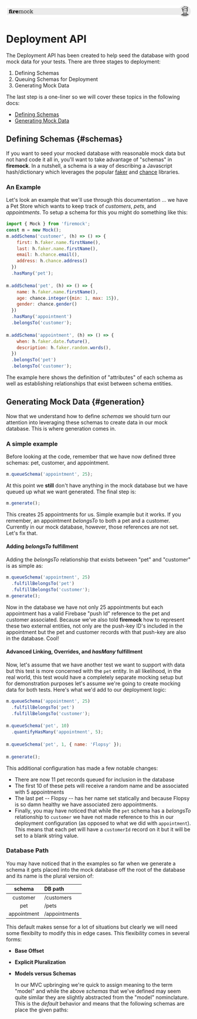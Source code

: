 ![header](images/firemock-header.jpg)

# Deployment API

The Deployment API has been created to help seed the database with good mock data for your tests. There are three stages to deployment:

1. Defining Schemas
2. Queuing Schemas for Deployment
3. Generating Mock Data

The last step is a one-liner so we will cover these topics in the following docs:

- [Defining Schemas](#schemas)
- [Generating Mock Data](#generation)

## Defining Schemas {#schemas}

If you want to seed your mocked database with reasonable mock data but not hand code it all in, you'll want to take advantage of "schemas" in **firemock**. In a nutshell, a schema is a way of describing a Javascript hash/dictionary which leverages the popular [faker](https://github.com/marak/Faker.js/) and [chance](http://chancejs.com/) libraries.

### An Example

Let's look an example that we'll use through this documentation ... we have a Pet Store which wants to keep track of _customers_, _pets_, and _appointments_. To setup a schema for this you might do something like this:

```js
import { Mock } from 'firemock';
const m = new Mock();
m.addSchema('customer', (h) => () => {
    first: h.faker.name.firstName(),
    last: h.faker.name.firstName(),
    email: h.chance.email(),
    address: h.chance.address()
  })
  .hasMany('pet');

m.addSchema('pet', (h) => () => {
    name: h.faker.name.firstName(),
    age: chance.integer({min: 1, max: 15}),
    gender: chance.gender()
  })
  .hasMany('appointment')
  .belongsTo('customer');

m.addSchema('appointment', (h) => () => {
    when: h.faker.date.future(),
    description: h.faker.random.words(),
  })
  .belongsTo('pet')
  .belongsTo('customer');
```

The example here shows the definition of "attributes" of each schema as well as establishing relationships that exist between schema entities.

## Generating Mock Data {#generation}

Now that we understand how to define _schemas_ we should turn our attention into leveraging these schemas to create data in our mock database. This is where generation comes in.

### A simple example

Before looking at the code, remember that we have now defined three schemas: pet, customer, and appointment.

```js
m.queueSchema('appointment', 25);
```

At this point we **still** don't have anything in the mock database but we have queued up what we want generated. The final step is:

```js
m.generate();
```

This creates 25 appointments for us. Simple example but it works. If you remember, an appointment _belongsTo_ to both a pet and a customer. Currently in our mock database, however, those references are not set. Let's fix that.

#### Adding _belongsTo_ fulfillment

Adding the _belongsTo_ relationship that exists between "pet" and "customer" is as simple as:

```js
m.queueSchema('appointment', 25)
  .fulfillBelongsTo('pet')
  .fulfillBelongsTo('customer');
m.generate();
```

Now in the database we have not only 25 appointments but each appointment has a valid Firebase "push Id" reference to the pet and customer associated. Because we've also told **firemock** how to represent these two external entities, not only are the push-key ID's included in the appointment but the pet and customer records with that push-key are also in the database. Cool!

#### Advanced Linking, Overrides, and _hasMany_ fulfillment

Now, let's assume that we have another test we want to support with data but this test is more concerned with the `pet` entity. In all likelihood, in the real world, this test would have a completely separate mocking setup but for demonstration purposes let's assume we're going to create mocking data for both tests. Here's what we'd add to our deployment logic:

````js
m.queueSchema('appointment', 25)
  .fulfillBelongsTo('pet')
  .fulfillBelongsTo('customer');

m.queueSchema('pet', 10)
  .quantifyHasMany('appointment', 5);

m.queueSchema('pet', 1, { name: 'Flopsy' });

m.generate();
````

This additional configuration has made a few notable changes:

- There are now 11 pet records queued for inclusion in the database
- The first 10 of these pets will receive a random name and be associated with 5 appointments
- The last pet -- Flopsy -- has her name set statically and because Flopsy is so damn healthy we have associated zero appointments.
- Finally, you may have noticed that while the `pet` schema has a _belongsTo_ relationship to `customer` we have not made reference to this in our deployment configuration (as opposed to what we did with `appointment`). This means that each pet will have a `customerId` record on it but it will be set to a blank string value.

### Database Path

You may have noticed that in the examples so far when we generate a schema it gets placed into the mock database off the root of the database and its name is the plural version of: 

  | schema | DB path |
  | :----: | :----- |
  | customer | /customers |  
  | pet | /pets |
  | appointment | /appointments |

This default makes sense for a lot of situations but clearly we will need some flexibilty to modify this in edge cases. This flexibility comes in several forms:


- **Base Offset**

- **Explicit Pluralization**

- **Models versus Schemas**

  In our MVC upbringing we're quick to assign meaning to the term "model" and while the above _schemas_ that we've defined may seem quite similar they are slightly abstracted from the "model" nominclature. This is the _default_ behavior and means that the following schemas are place the given paths:

